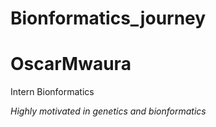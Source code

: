 # Bionformatics_journey

# OscarMwaura

Intern Bionformatics

*Highly motivated in genetics and bionformatics*
